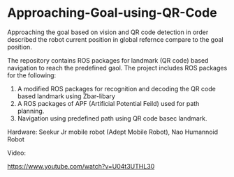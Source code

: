 # Approaching-Goal-using-QR-Code
Approaching the goal based on vision and QR code detection in order described the robot current position in global refernce compare to the goal position.

The repository contains ROS packages for landmark (QR code) based navigation to reach the predefined gaol. The project includes ROS packages for the following:

1. A modified ROS packages for recognition and decoding the QR code based landmark using Zbar-libary 
2. A ROS packages of APF (Artificial Potential Feild) used for path planning.
3. Navigation using predefined path using QR code basec landmark.

Hardware: Seekur Jr mobile robot (Adept Mobile Robot), Nao Humannoid Robot

Video:

https://www.youtube.com/watch?v=U04t3UTHL30
